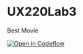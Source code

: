 # UX220Lab3
Best Movie 

[![Open in Codeflow](https://developer.stackblitz.com/img/open_in_codeflow.svg)](https:///pr.new/LebLeb03/UX220-Lab-3)
